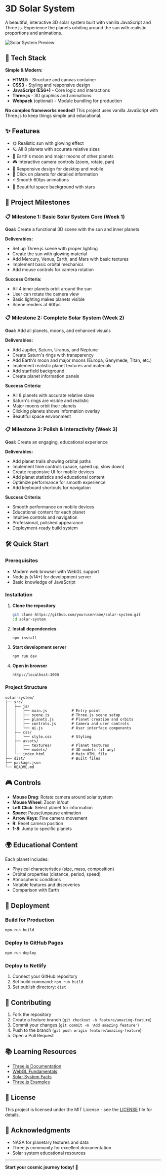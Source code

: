 # 3D Solar System

A beautiful, interactive 3D solar system built with vanilla JavaScript and Three.js. Experience the planets orbiting around the sun with realistic proportions and animations.

![Solar System Preview](https://img.shields.io/badge/Status-In%20Development-yellow)

## 🚀 Tech Stack

**Simple & Modern:**
- **HTML5** - Structure and canvas container
- **CSS3** - Styling and responsive design
- **JavaScript (ES6+)** - Core logic and interactions
- **Three.js** - 3D graphics and animations
- **Webpack** (optional) - Module bundling for production

**No complex frameworks needed!** This project uses vanilla JavaScript with Three.js to keep things simple and educational.

## ✨ Features

- 🌞 Realistic sun with glowing effect
- 🪐 All 8 planets with accurate relative sizes
- 🌙 Earth's moon and major moons of other planets
- 🎮 Interactive camera controls (zoom, rotate, pan)
- 📱 Responsive design for desktop and mobile
- 🎯 Click on planets for detailed information
- ⚡ Smooth 60fps animations
- 🌌 Beautiful space background with stars

## 🎯 Project Milestones

### 📋 Milestone 1: Basic Solar System Core (Week 1)
**Goal:** Create a functional 3D scene with the sun and inner planets

**Deliverables:**
- Set up Three.js scene with proper lighting
- Create the sun with glowing material
- Add Mercury, Venus, Earth, and Mars with basic textures
- Implement basic orbital mechanics
- Add mouse controls for camera rotation

**Success Criteria:**
- All 4 inner planets orbit around the sun
- User can rotate the camera view
- Basic lighting makes planets visible
- Scene renders at 60fps

### 📋 Milestone 2: Complete Solar System (Week 2)
**Goal:** Add all planets, moons, and enhanced visuals

**Deliverables:**
- Add Jupiter, Saturn, Uranus, and Neptune
- Create Saturn's rings with transparency
- Add Earth's moon and major moons (Europa, Ganymede, Titan, etc.)
- Implement realistic planet textures and materials
- Add starfield background
- Create planet information panels

**Success Criteria:**
- All 8 planets with accurate relative sizes
- Saturn's rings are visible and realistic
- Major moons orbit their planets
- Clicking planets shows information overlay
- Beautiful space environment

### 📋 Milestone 3: Polish & Interactivity (Week 3)
**Goal:** Create an engaging, educational experience

**Deliverables:**
- Add planet trails showing orbital paths
- Implement time controls (pause, speed up, slow down)
- Create responsive UI for mobile devices
- Add planet statistics and educational content
- Optimize performance for smooth experience
- Add keyboard shortcuts for navigation

**Success Criteria:**
- Smooth performance on mobile devices
- Educational content for each planet
- Intuitive controls and navigation
- Professional, polished appearance
- Deployment-ready build system

## 🛠️ Quick Start

### Prerequisites
- Modern web browser with WebGL support
- Node.js (v14+) for development server
- Basic knowledge of JavaScript

### Installation

1. **Clone the repository**
   ```bash
   git clone https://github.com/yourusername/solar-system.git
   cd solar-system
   ```

2. **Install dependencies**
   ```bash
   npm install
   ```

3. **Start development server**
   ```bash
   npm run dev
   ```

4. **Open in browser**
   ```
   http://localhost:3000
   ```

### Project Structure
```
solar-system/
├── src/
│   ├── js/
│   │   ├── main.js           # Entry point
│   │   ├── scene.js          # Three.js scene setup
│   │   ├── planets.js        # Planet creation and orbits
│   │   ├── controls.js       # Camera and user controls
│   │   └── ui.js             # User interface components
│   ├── css/
│   │   └── style.css         # Styling
│   ├── assets/
│   │   ├── textures/         # Planet textures
│   │   └── models/           # 3D models (if any)
│   └── index.html            # Main HTML file
├── dist/                     # Built files
├── package.json
└── README.md
```

## 🎮 Controls

- **Mouse Drag**: Rotate camera around solar system
- **Mouse Wheel**: Zoom in/out
- **Left Click**: Select planet for information
- **Space**: Pause/unpause animation
- **Arrow Keys**: Fine camera movement
- **R**: Reset camera position
- **1-8**: Jump to specific planets

## 🌍 Educational Content

Each planet includes:
- Physical characteristics (size, mass, composition)
- Orbital properties (distance, period, speed)
- Atmospheric conditions
- Notable features and discoveries
- Comparison with Earth

## 🚀 Deployment

### Build for Production
```bash
npm run build
```

### Deploy to GitHub Pages
```bash
npm run deploy
```

### Deploy to Netlify
1. Connect your GitHub repository
2. Set build command: `npm run build`
3. Set publish directory: `dist`

## 🤝 Contributing

1. Fork the repository
2. Create a feature branch (`git checkout -b feature/amazing-feature`)
3. Commit your changes (`git commit -m 'Add amazing feature'`)
4. Push to the branch (`git push origin feature/amazing-feature`)
5. Open a Pull Request

## 📚 Learning Resources

- [Three.js Documentation](https://threejs.org/docs/)
- [WebGL Fundamentals](https://webglfundamentals.org/)
- [Solar System Facts](https://solarsystem.nasa.gov/)
- [Three.js Examples](https://threejs.org/examples/)

## 📝 License

This project is licensed under the MIT License - see the [LICENSE](LICENSE) file for details.

## 🙏 Acknowledgments

- NASA for planetary textures and data
- Three.js community for excellent documentation
- Solar system educational resources

---

**Start your cosmic journey today!** 🌌 